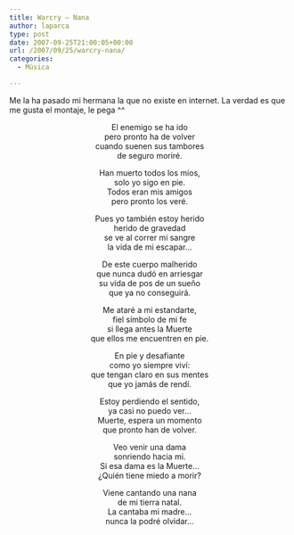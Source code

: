 ```yaml
---
title: Warcry – Nana
author: laparca
type: post
date: 2007-09-25T21:00:05+00:00
url: /2007/09/25/warcry-nana/
categories:
  - Música

---
```

Me la ha pasado mi hermana la que no existe en internet. La verdad es que me gusta el montaje, le pega ^^

<p align="center">
</p>

<p align="center">
  El enemigo se ha ido<br /> pero pronto ha de volver<br /> cuando suenen sus tambores<br /> de seguro moriré.
</p>

<p align="center">
  Han muerto todos los míos,<br /> solo yo sigo en pie.<br /> Todos eran mis amigos<br /> pero pronto los veré.
</p>

<p align="center">
  Pues yo también estoy herido<br /> herido de gravedad<br /> se ve al correr mi sangre<br /> la vida de mi escapar&#8230;
</p>

<p align="center">
  De este cuerpo malherido<br /> que nunca dudó en arriesgar<br /> su vida de pos de un sueño<br /> que ya no conseguirá.
</p>

<p align="center">
  Me ataré a mi estandarte,<br /> fiel símbolo de mi fe<br /> si llega antes la Muerte<br /> que ellos me encuentren en pie.
</p>

<p align="center">
  En pie y desafiante<br /> como yo siempre viví:<br /> que tengan claro en sus mentes<br /> que yo jamás de rendí.
</p>

<p align="center">
  Estoy perdiendo el sentido,<br /> ya casi no puedo ver&#8230;<br /> Muerte, espera un momento<br /> que pronto han de volver.
</p>

<p align="center">
  Veo venir una dama<br /> sonriendo hacia mi.<br /> Si esa dama es la Muerte&#8230;<br /> ¿Quién tiene miedo a morir?
</p>

<p align="center">
  Viene cantando una nana<br /> de mi tierra natal.<br /> La cantaba mi madre&#8230;<br /> nunca la podré olvidar&#8230;
</p>